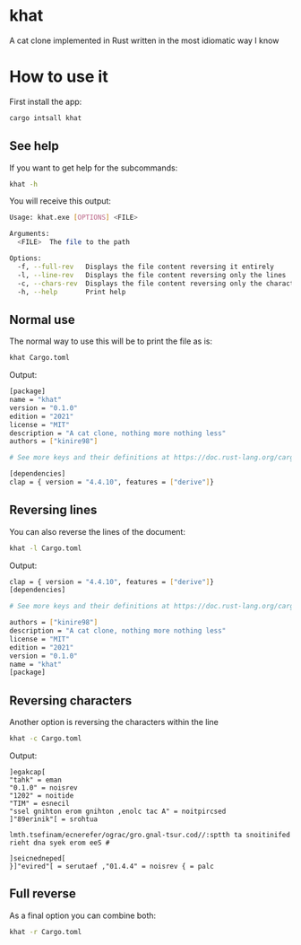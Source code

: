 # khat
A cat clone implemented in Rust written in the most idiomatic way I know
# How to use it
First install the app: 
```bash
cargo intsall khat
```
## See help
If you want to get help for the subcommands:
```bash
khat -h
```
You will receive this output:
```bash
Usage: khat.exe [OPTIONS] <FILE>

Arguments:
  <FILE>  The file to the path

Options:
  -f, --full-rev   Displays the file content reversing it entirely
  -l, --line-rev   Displays the file content reversing only the lines
  -c, --chars-rev  Displays the file content reversing only the characters within the lines
  -h, --help       Print help
```
## Normal use
The normal way to use this will be to print the file as is:
```bash
khat Cargo.toml
```
Output: 
```bash
[package]
name = "khat"
version = "0.1.0"
edition = "2021"
license = "MIT"
description = "A cat clone, nothing more nothing less"
authors = ["kinire98"]

# See more keys and their definitions at https://doc.rust-lang.org/cargo/reference/manifest.html

[dependencies]
clap = { version = "4.4.10", features = ["derive"]}
```
##  Reversing lines
You can also reverse the lines of the document:
```bash
khat -l Cargo.toml
```
Output:
```bash
clap = { version = "4.4.10", features = ["derive"]}
[dependencies]

# See more keys and their definitions at https://doc.rust-lang.org/cargo/reference/manifest.html

authors = ["kinire98"]
description = "A cat clone, nothing more nothing less"
license = "MIT"
edition = "2021"
version = "0.1.0"
name = "khat"
[package]
```
## Reversing characters
Another option is reversing the characters within the line
```bash
khat -c Cargo.toml
```
Output:
```
]egakcap[
"tahk" = eman
"0.1.0" = noisrev
"1202" = noitide
"TIM" = esnecil
"ssel gnihton erom gnihton ,enolc tac A" = noitpircsed
]"89erinik"[ = srohtua

lmth.tsefinam/ecnerefer/ograc/gro.gnal-tsur.cod//:sptth ta snoitinifed rieht dna syek erom eeS #

]seicnedneped[
}]"evired"[ = serutaef ,"01.4.4" = noisrev { = palc
```
## Full reverse
As a final option you can combine both:
```bash
khat -r Cargo.toml
```